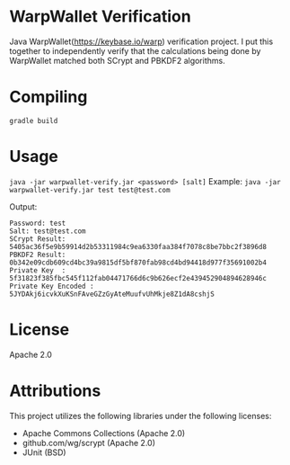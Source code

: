WarpWallet Verification
=======================

Java WarpWallet(https://keybase.io/warp) verification project. I put this together to independently verify that the calculations being done by WarpWallet matched both SCrypt and PBKDF2 algorithms.

Compiling
=========

`gradle build`

Usage
=====
`java -jar warpwallet-verify.jar <password> [salt]`
Example: `java -jar warpwallet-verify.jar test test@test.com`

Output:
```
Password: test
Salt: test@test.com
SCrypt Result: 5405ac36f5e9b59914d2b53311984c9ea6330faa384f7078c8be7bbc2f3896d8
PBKDF2 Result: 0b342e09cdb609cd4bc39a9815df5bf870fab98cd4bd94418d977f35691002b4
Private Key  : 5f31823f385fbc545f112fab04471766d6c9b626ecf2e439452904894628946c
Private Key Encoded : 5JYDAkj6icvkXuKSnFAveGZzGyAteMuufvUhMkje8Z1dA8cshjS
```

License
=======

Apache 2.0

Attributions
=============
This project utilizes the following libraries under the following licenses:
+ Apache Commons Collections (Apache 2.0)
+ github.com/wg/scrypt (Apache 2.0)
+ JUnit (BSD)
